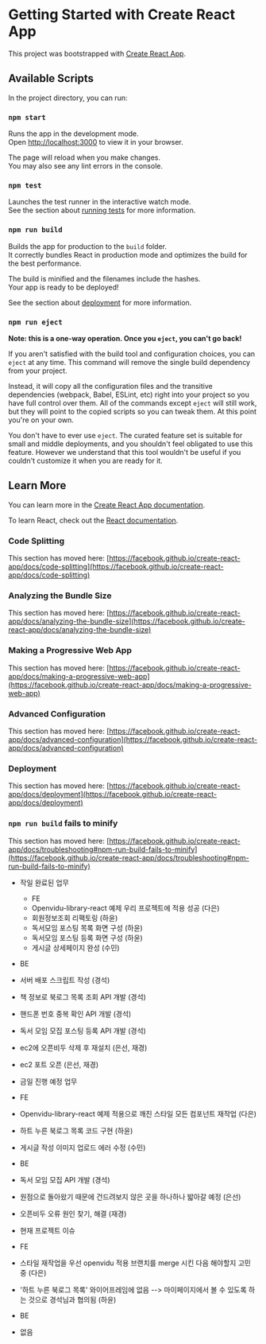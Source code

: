 # Getting Started with Create React App

This project was bootstrapped with [Create React App](https://github.com/facebook/create-react-app).

## Available Scripts

In the project directory, you can run:

### `npm start`

Runs the app in the development mode.\
Open [http://localhost:3000](http://localhost:3000) to view it in your browser.

The page will reload when you make changes.\
You may also see any lint errors in the console.

### `npm test`

Launches the test runner in the interactive watch mode.\
See the section about [running tests](https://facebook.github.io/create-react-app/docs/running-tests) for more information.

### `npm run build`

Builds the app for production to the `build` folder.\
It correctly bundles React in production mode and optimizes the build for the best performance.

The build is minified and the filenames include the hashes.\
Your app is ready to be deployed!

See the section about [deployment](https://facebook.github.io/create-react-app/docs/deployment) for more information.

### `npm run eject`

**Note: this is a one-way operation. Once you `eject`, you can't go back!**

If you aren't satisfied with the build tool and configuration choices, you can `eject` at any time. This command will remove the single build dependency from your project.

Instead, it will copy all the configuration files and the transitive dependencies (webpack, Babel, ESLint, etc) right into your project so you have full control over them. All of the commands except `eject` will still work, but they will point to the copied scripts so you can tweak them. At this point you're on your own.

You don't have to ever use `eject`. The curated feature set is suitable for small and middle deployments, and you shouldn't feel obligated to use this feature. However we understand that this tool wouldn't be useful if you couldn't customize it when you are ready for it.

## Learn More

You can learn more in the [Create React App documentation](https://facebook.github.io/create-react-app/docs/getting-started).

To learn React, check out the [React documentation](https://reactjs.org/).

### Code Splitting

This section has moved here: [https://facebook.github.io/create-react-app/docs/code-splitting](https://facebook.github.io/create-react-app/docs/code-splitting)

### Analyzing the Bundle Size

This section has moved here: [https://facebook.github.io/create-react-app/docs/analyzing-the-bundle-size](https://facebook.github.io/create-react-app/docs/analyzing-the-bundle-size)

### Making a Progressive Web App

This section has moved here: [https://facebook.github.io/create-react-app/docs/making-a-progressive-web-app](https://facebook.github.io/create-react-app/docs/making-a-progressive-web-app)

### Advanced Configuration

This section has moved here: [https://facebook.github.io/create-react-app/docs/advanced-configuration](https://facebook.github.io/create-react-app/docs/advanced-configuration)

### Deployment

This section has moved here: [https://facebook.github.io/create-react-app/docs/deployment](https://facebook.github.io/create-react-app/docs/deployment)

### `npm run build` fails to minify

This section has moved here: [https://facebook.github.io/create-react-app/docs/troubleshooting#npm-run-build-fails-to-minify](https://facebook.github.io/create-react-app/docs/troubleshooting#npm-run-build-fails-to-minify)

- 작일 완료된 업무
  - FE
   - Openvidu-library-react 예제 우리 프로젝트에 적용 성공 (다은)
   - 회원정보조회 리팩토링 (하윤)
   - 독서모임 포스팅 목록 화면 구성 (하윤)
   - 독서모임 포스팅 등록 화면 구성 (하윤)
   - 게시글 상세페이지 완성 (수민)

 - BE
  - 서버 배포 스크립트 작성 (경석)
  - 책 정보로 북로그 목록 조회 API 개발 (경석)
  - 핸드폰 번호 중복 확인 API 개발 (경석)
  - 독서 모임 모집 포스팅 등록 API 개발 (경석)
  - ec2에 오픈비두 삭제 후 재설치 (은선, 재경)
  - ec2 포트 오픈 (은선, 재경)

- 금일 진행 예정 업무
 - FE
  - Openvidu-library-react 예제 적용으로 깨진 스타일 모든 컴포넌트 재작업 (다은)
  - 하트 누른 북로그 목록 코드 구현 (하윤)
  - 게시글 작성 이미지 업로드 에러 수정 (수민)
 - BE
  - 독서 모임 모집 API 개발 (경석)
  - 원점으로 돌아왔기 때문에 건드려보지 않은 곳을 하나하나 밟아갈 예정 (은선)
  - 오픈비두 오류 원인 찾기, 해결 (재경)

- 현재 프로젝트 이슈
 - FE
  - 스타일 재작업을 우선 openvidu 적용 브랜치를 merge 시킨 다음 해야할지 고민 중 (다은)
  - '하트 누른 북로그 목록' 와이어프레임에 없음 --> 마이페이지에서 볼 수 있도록 하는 것으로 경석님과 협의됨 (하윤)
 - BE
  - 없음


